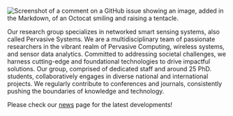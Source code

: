 ![Screenshot of a comment on a GitHub issue showing an image, added in the Markdown, of an Octocat smiling and raising a tentacle.](https://myoctocat.com/assets/images/base-octocat.svg)

Our research group specializes in networked smart sensing systems, also called Pervasive Systems. We are a multidisciplinary team of passionate researchers in the vibrant realm of Pervasive Computing, wireless systems, and sensor data analytics. Committed to addressing societal challenges, we harness cutting-edge and foundational technologies to drive impactful solutions. Our group, comprised of dedicated staff and around 25 PhD. students, collaboratively engages in diverse national and international projects. We regularly contribute to conferences and  journals, consistently pushing the boundaries of knowledge and technology.

Please check our [news](https://www.utwente.nl/en/eemcs/ps/news/) page for the latest developments!
